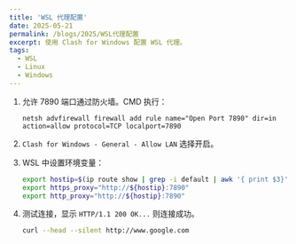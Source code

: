 ```yaml
---
title: 'WSL 代理配置'
date: 2025-05-21
permalink: /blogs/2025/WSL代理配置
excerpt: 使用 Clash for Windows 配置 WSL 代理。
tags:
  - WSL
  - Linux
  - Windows
---
```


1. 允许 7890 端口通过防火墙。CMD 执行：
  
   ```
   netsh advfirewall firewall add rule name="Open Port 7890" dir=in action=allow protocol=TCP localport=7890
   ```

2. `Clash for Windows - General - Allow LAN` 选择开启。

3. WSL 中设置环境变量：
  
   ```bash
   export hostip=$(ip route show | grep -i default | awk '{ print $3}')
   export https_proxy="http://${hostip}:7890"
   export http_proxy="http://${hostip}:7890"
   ```

4. 测试连接，显示 `HTTP/1.1 200 OK...` 则连接成功。
  
   ```bash
   curl --head --silent http://www.google.com
   ```
